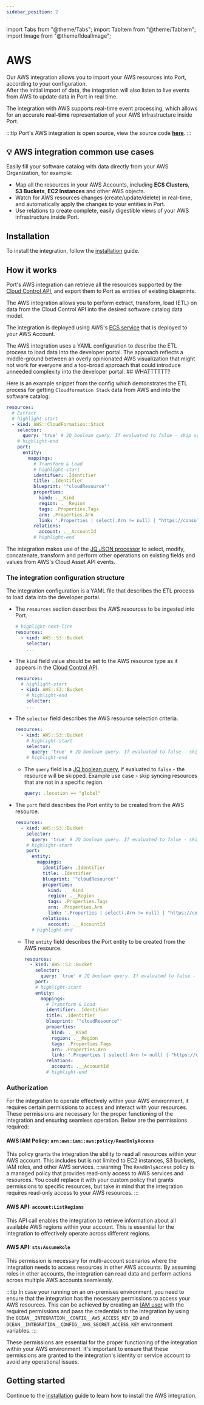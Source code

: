 ```yaml
---
sidebar_position: 2
---
```


import Tabs from "@theme/Tabs";
import TabItem from "@theme/TabItem";
import Image from "@theme/IdealImage";

# AWS

Our AWS integration allows you to import your AWS resources into Port, according to your configuration.  
After the initial import of data, the integration will also listen to live events from AWS to update data in Port in real time.

The integration with AWS supports real-time event processing, which allows for an accurate **real-time** representation of your AWS infrastructure inside Port.

:::tip
Port's AWS integration is open source, view the source code [**here**](https://github.com/port-labs/ocean/tree/main/integrations/aws).
:::

## 💡 AWS integration common use cases

Easily fill your software catalog with data directly from your AWS Organization, for example:

- Map all the resources in your AWS Accounts, including **ECS Clusters**, **S3 Buckets**, **EC2 Instances** and other AWS objects.
- Watch for AWS resources changes (create/update/delete) in real-time, and automatically apply the changes to your entities in Port.
- Use relations to create complete, easily digestible views of your AWS infrastructure inside Port.

## Installation

To install the integration, follow the [installation](./installation.md) guide.

## How it works

Port's AWS integration can retrieve all the resources supported by the [Cloud Control API](https://docs.aws.amazon.com/cloudcontrolapi/latest/userguide/supported-resources.html), and export them to Port as entities of existing blueprints.

The AWS integration allows you to perform extract, transform, load (ETL) on data from the Cloud Control API into the desired software catalog data model.

The integration is deployed using AWS's [ECS service](https://docs.aws.amazon.com/AmazonECS/latest/developerguide/ecs_services.html) that is deployed to your AWS Account.

The AWS integration uses a YAML configuration to describe the ETL process to load data into the developer portal. The approach reflects a middle-ground between an overly opinionated AWS visualization that might not work for everyone and a too-broad approach that could introduce unneeded complexity into the developer portal. ## WHATTTTTT?

Here is an example snippet from the config which demonstrates the ETL process for getting `Cloudformation Stack` data from AWS and into the software catalog:

```yaml showLineNumbers
resources:
  # Extract
  # highlight-start
  - kind: AWS::CloudFormation::Stack
    selector:
      query: 'true' # JQ boolean query. If evaluated to false - skip syncing the object.
    # highlight-end
    port:
      entity:
        mappings:
          # Transform & Load
          # highlight-start
          identifier: .Identifier
          title: .Identifier
          blueprint: '"cloudResource"'
          properties:
            kind: .__Kind
            region: .__Region
            tags: .Properties.Tags
            arn: .Properties.Arn
            link: '.Properties | select(.Arn != null) | "https://console.aws.amazon.com/go/view?arn=" + .Arn'
          relations:
            account: .__AccountId
          # highlight-end
```

The integration makes use of the [JQ JSON processor](https://stedolan.github.io/jq/manual/) to select, modify, concatenate, transform and perform other operations on existing fields and values from AWS's Cloud Asset API events.

### The integration configuration structure

The integration configuration is a YAML file that describes the ETL process to load data into the developer portal.

- The `resources` section describes the AWS resources to be ingested into Port.
  ```yaml showLineNumbers
  # highlight-next-line
  resources:
    - kind: AWS::S3::Bucket
      selector:
      ...
  ```
- The `kind` field value should be set to the AWS resource type as it appears in the [Cloud Control API](https://docs.aws.amazon.com/cloudcontrolapi/latest/userguide/supported-resources.html).
  ```yaml showLineNumbers
  resources:
    # highlight-start
    - kind: AWS::S3::Bucket
      # highlight-end
      selector:
      ...
  ```
- The `selector` field describes the AWS resource selection criteria.

  ```yaml showLineNumbers
  resources:
    - kind: AWS::S3::Bucket
      # highlight-start
      selector:
        query: 'true' # JQ boolean query. If evaluated to false - skip syncing the object.
      # highlight-end
  ```

  - The `query` field is a [JQ boolean query](https://stedolan.github.io/jq/manual/#Basicfilters), if evaluated to `false` - the resource will be skipped. Example use case - skip syncing resources that are not in a specific region.
    ```yaml showLineNumbers
    query: .location == "global"
    ```

- The `port` field describes the Port entity to be created from the AWS resource.
  ```yaml showLineNumbers
  resources:
    - kind: AWS::S3::Bucket
      selector:
        query: 'true' # JQ boolean query. If evaluated to false - skip syncing the object.
      # highlight-start
      port:
        entity:
          mappings:
            identifier: .Identifier
            title: .Identifier
            blueprint: '"cloudResource"'
            properties:
              kind: .__Kind
              region: .__Region
              tags: .Properties.Tags
              arn: .Properties.Arn
              link: '.Properties | select(.Arn != null) | "https://console.aws.amazon.com/go/view?arn=" + .Arn'
            relations:
              account: .__AccountId
        # highlight-end
  ```
  - The `entity` field describes the Port entity to be created from the AWS resource.
    ```yaml showLineNumbers
    resources:
      - kind: AWS::S3::Bucket
        selector:
          query: 'true' # JQ boolean query. If evaluated to false - skip syncing the object.
        port:
        # highlight-start
        entity:
          mappings:
            # Transform & Load
            identifier: .Identifier
            title: .Identifier
            blueprint: '"cloudResource"'
            properties:
              kind: .__Kind
              region: .__Region
              tags: .Properties.Tags
              arn: .Properties.Arn
              link: '.Properties | select(.Arn != null) | "https://console.aws.amazon.com/go/view?arn=" + .Arn'
            relations:
              account: .__AccountId
            # highlight-end
    ```

### Authorization

For the integration to operate effectively within your AWS environment, it requires certain permissions to access and interact with your resources. These permissions are necessary for the proper functioning of the integration and ensuring seamless operation. Below are the permissions required:

#### AWS IAM Policy: `arn:aws:iam::aws:policy/ReadOnlyAccess`

This policy grants the integration the ability to read all resources within your AWS account. This includes but is not limited to EC2 instances, S3 buckets, IAM roles, and other AWS services.
:::warning
The `ReadOnlyAccess` policy is a managed policy that provides read-only access to AWS services and resources. You could replace it with your custom policy that grants permissions to specific resources, but take in mind that the integration requires read-only access to your AWS resources.
:::

#### AWS API: `account:ListRegions`

This API call enables the integration to retrieve information about all available AWS regions within your account. This is essential for the integration to effectively operate across different regions.

#### AWS API: `sts:AssumeRole`

This permission is necessary for multi-account scenarios where the integration needs to access resources in other AWS accounts. By assuming roles in other accounts, the integration can read data and perform actions across multiple AWS accounts seamlessly.

:::tip
In case your running on an on-premises environment, you need to ensure that the integration has the necessary permissions to access your AWS resources. This can be achieved by creating an [IAM user](https://docs.aws.amazon.com/IAM/latest/UserGuide/id_users_create.html) with the required permissions and pass the credentials to the integration by using the `OCEAN__INTEGRATION__CONFIG__AWS_ACCESS_KEY_ID` and `OCEAN__INTEGRATION__CONFIG__AWS_SECRET_ACCESS_KEY` environment variables.
:::

These permissions are essential for the proper functioning of the integration within your AWS environment. It's important to ensure that these permissions are granted to the integration's identity or service account to avoid any operational issues.

## Getting started

Continue to the [installation](./installation.md) guide to learn how to install the AWS integration.
